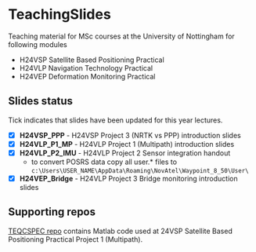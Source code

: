 # TeachingSlides

Teaching material for MSc courses at the University of Nottingham for following modules

* H24VSP Satellite Based Positioning Practical
* H24VLP Navigation Technology Practical
* H24VEP Deformation Monitoring Practical

## Slides status

Tick indicates that slides have been updated for this year lectures.

- [x] **H24VSP_PPP** - H24VSP Project 3 (NRTK vs PPP) introduction slides
- [x] **H24VLP_P1_MP** - H24VLP Project 1 (Multipath) introduction slides
- [x] **H24VLP_P2_IMU** -  H24VLP Project 2 Sensor integration handout
  - to convert POSRS data copy all user.* files to `c:\Users\USER_NAME\AppData\Roaming\NovAtel\Waypoint_8_50\User\`
- [x] **H24VEP_Bridge** -  H24VLP Project 3 Bridge monitoring introduction slides

## Supporting repos

[TEQCSPEC repo](https://github.com/DfAC/TEQCSPEC) contains Matlab code used at 24VSP Satellite Based Positioning Practical Project 1 (Multipath).
